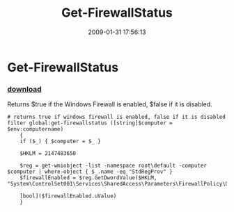 ﻿---
pid:            836
poster:         rfoust
title:          Get-FirewallStatus
date:           2009-01-31 17:56:13
format:         posh
parent:         0
parent:         0

---

# Get-FirewallStatus

### [download](836.ps1)

Returns $true if the Windows Firewall is enabled, $false if it is disabled.

```posh
# returns true if windows firewall is enabled, false if it is disabled
filter global:get-firewallstatus ([string]$computer = $env:computername)
	{
	if ($_) { $computer = $_ }

	$HKLM = 2147483650

	$reg = get-wmiobject -list -namespace root\default -computer $computer | where-object { $_.name -eq "StdRegProv" }
	$firewallEnabled = $reg.GetDwordValue($HKLM, "System\ControlSet001\Services\SharedAccess\Parameters\FirewallPolicy\DomainProfile","EnableFirewall")

	[bool]($firewallEnabled.uValue)
	}
```

